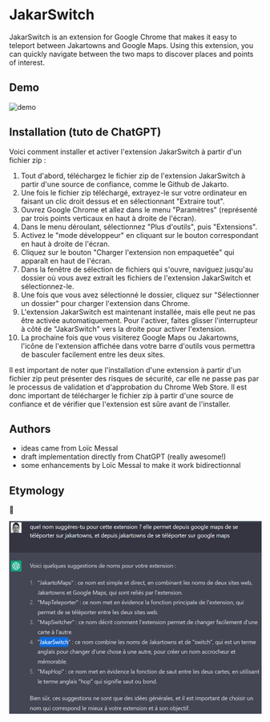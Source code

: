 # JakarSwitch

JakarSwitch is an extension for Google Chrome that makes it easy to teleport between Jakartowns and Google Maps. Using this extension, you can quickly navigate between the two maps to discover places and points of interest.

## Demo
![demo](doc/demo_jakarswitch.gif)

## Installation (tuto de ChatGPT)

Voici comment installer et activer l'extension JakarSwitch à partir d'un fichier zip :

1. Tout d'abord, téléchargez le fichier zip de l'extension JakarSwitch à partir d'une source de confiance, comme le Github de Jakarto.
2. Une fois le fichier zip téléchargé, extrayez-le sur votre ordinateur en faisant un clic droit dessus et en sélectionnant "Extraire tout".
3. Ouvrez Google Chrome et allez dans le menu "Paramètres" (représenté par trois points verticaux en haut à droite de l'écran).
4. Dans le menu déroulant, sélectionnez "Plus d'outils", puis "Extensions".
5. Activez le "mode développeur" en cliquant sur le bouton correspondant en haut à droite de l'écran.
6. Cliquez sur le bouton "Charger l'extension non empaquetée" qui apparaît en haut de l'écran.
7. Dans la fenêtre de sélection de fichiers qui s'ouvre, naviguez jusqu'au dossier où vous avez extrait les fichiers de l'extension JakarSwitch et sélectionnez-le.
8. Une fois que vous avez sélectionné le dossier, cliquez sur "Sélectionner un dossier" pour charger l'extension dans Chrome.
9. L'extension JakarSwitch est maintenant installée, mais elle peut ne pas être activée automatiquement. Pour l'activer, faites glisser l'interrupteur à côté de "JakarSwitch" vers la droite pour activer l'extension.
10. La prochaine fois que vous visiterez Google Maps ou Jakartowns, l'icône de l'extension affichée dans votre barre d'outils vous permettra de basculer facilement entre les deux sites.

Il est important de noter que l'installation d'une extension à partir d'un fichier zip peut présenter des risques de sécurité, car elle ne passe pas par le processus de validation et d'approbation du Chrome Web Store. Il est donc important de télécharger le fichier zip à partir d'une source de confiance et de vérifier que l'extension est sûre avant de l'installer.


## Authors
- ideas came from Loïc Messal
- draft implementation directly from ChatGPT (really awesome!)
- some enhancements by Loïc Messal to make it work bidirectionnal

## Etymology

🤣

![chatgpt](doc/etymology.png)
